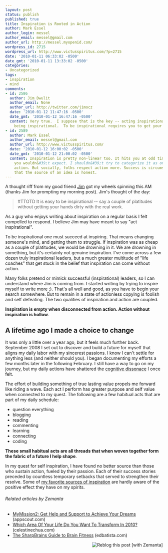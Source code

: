 ```yaml
---
layout: post
status: publish
published: true
title: Inspiration is Rooted in Action
author: Mark Essel
author_login: messel
author_email: messel@gmail.com
author_url: http://messel.myopenid.com/
wordpress_id: 2715
wordpress_url: http://www.victusspiritus.com/?p=2715
date: '2010-01-11 06:33:02 -0500'
date_gmt: '2010-01-11 13:33:02 -0500'
categories:
- Uncategorized
tags:
- inspiration
- mind
comments:
- id: 2586
  author: Jim Dwulit
  author_email: None
  author_url: http://twitter.com/jimocz
  date: '2010-01-12 11:47:16 -0500'
  date_gmt: '2010-01-12 16:47:16 -0500'
  content: Very true.  I suppose that is the key -- acting inspirational rather than
    being inspirational.  To be inspirational requires you to get your hands dirty.
- id: 2589
  author: Mark Essel
  author_email: messel@gmail.com
  author_url: http://www.victusspiritus.com/
  date: '2010-01-12 16:00:02 -0500'
  date_gmt: '2010-01-12 21:00:02 -0500'
  content: Inspiration is pretty non-linear too. It hits you at odd times from sources
    you wouldn&#39;t expect. I shouldn&#39;t try to categorize it as only coming from
    action. But socially, folks respect action more. Success is circumstantial evidence
    that the source of an idea is honest.
---
```

<p>A thought riff from my good friend <a href="http://www.Twitter.com/jimocz">Jim</a> got my wheels spinning this AM (thanks Jim for prompting my morning post). Jim's thought of the day:</p>
<blockquote><p>#TTOTD It is easy to be inspirational -- say a couple of platitudes without getting your hands dirty with the real work.</p></blockquote>
<p>As a guy who enjoys writing about inspiration on a regular basis I felt compelled to respond. I believe Jim may have meant to say "act inspirational".</p>
<p>To be inspirational one must succeed at inspiring. That means changing someone's mind, and getting them to struggle. If inspiration was as cheap as a couple of platitudes, we would be drowning in it. We are drowning in something, but it's certainly not genuine inspiration. I've come across a few dozen truly inspirational leaders, but a much greater multitude of "life coaches" that get stuck in the belief that inspiration can come without action.</p>
<p>Many folks pretend or mimick successful (inspirational) leaders, so I can understand where Jim is coming from. I started writing by trying to inspire myself to write more ;). That's all well and good, as you have to begin your search somewhere. But to remain in a state of actionless copying is foolish and self defeating. The two qualities of inspiration and action are coupled.</p>
<p><strong>Inspiration is empty when disconnected from action. Action without inspiration is hollow</strong>.</p>
<h2>A lifetime ago I made a choice to change</h2>
<p>It was only a little over a year ago, but it feels much further back. September 2008 I set out to discover and build a future for myself that aligns my daily labor with my sincerest passions. I know I can't settle for anything less (and neither should you). I began documenting my efforts a few months later in the following February. I still have a way to go on my journey, but my daily actions have shattered the <a href="http://www.victusspiritus.com/2009/07/21/motivation-for-behavior-change-cognitive-dissonance/">cognitive dissonace</a> I once felt.</p>
<p>The effort of building something of true lasting value propels me forward like riding a wave. Each act I perform has greater purpose and self value when connected to my quest. The following are a few habitual acts that are part of my daily schedule:</p>
<ul>
<li>question everything</li>
<li>blogging</li>
<li>reading</li>
<li>commenting</li>
<li>learning</li>
<li>connecting</li>
<li>coding</li>
</ul>
<p><strong>These small habitual acts are all threads that when woven together form the fabric of a future I help shape</strong>.</p>
<p>In my quest for self inspiration, I have found no better source than those who sustain action, fueled by their passion. Each of their success stories preceded by countless temporary setbacks that served to strengthen their resolve. Some of <a href="http://www.victusspiritus.com/my-friends-and-influencers/">my favorite sources of inspiration</a> are hardly aware of the positive effect they have on my spirits.</p>
<h6 class="zemanta-related-title" style="font-size: 1em;">Related articles by Zemanta</h6>
<ul class="zemanta-article-ul">
<li class="zemanta-article-ul-li"><a href="http://www.appscout.com/2010/01/mymission2_get_help_and_suppor.php">MyMission2: Get Help and Support to Achieve Your Dreams</a> (appscout.com)</li>
<li class="zemanta-article-ul-li"><a href="http://celestinechua.com/blog/2010/01/which-area-of-your-life-do-you-want-to-transform-in-2010/">Which Area Of Your Life Do You Want To Transform In 2010?</a> (celestinechua.com)</li>
<li class="zemanta-article-ul-li"><a href="http://www.edbatista.com/2009/11/sharpbrains.html">The SharpBrains Guide to Brain Fitness</a> (edbatista.com)</li>
</ul>
<div class="zemanta-pixie" style="margin-top: 10px; height: 15px;"><a class="zemanta-pixie-a" title="Reblog this post [with Zemanta]" href="http://reblog.zemanta.com/zemified/185f5a4a-283c-4115-a09d-af9dae7af78e/"><img class="zemanta-pixie-img" style="border: none; float: right;" src="http://img.zemanta.com/reblog_e.png?x-id=185f5a4a-283c-4115-a09d-af9dae7af78e" alt="Reblog this post [with Zemanta]" /></a><span class="zem-script more-related pretty-attribution"><script src="http://static.zemanta.com/readside/loader.js" type="text/javascript"></script></span></div>
